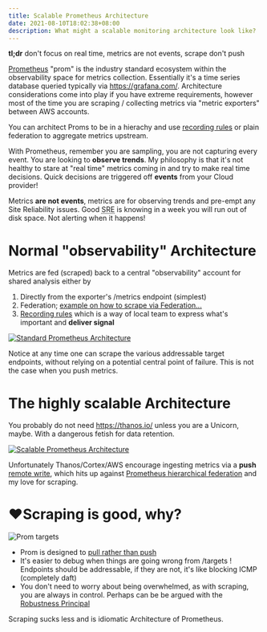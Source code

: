 ```yaml
---
title: Scalable Prometheus Architecture
date: 2021-08-10T18:02:38+08:00
description: What might a scalable monitoring architecture look like?
---
```


**tl;dr** don't focus on real time, metrics are not events, scrape don't push

[Prometheus](https://prometheus.io/) "prom" is the industry standard ecosystem
within the observability space for metrics collection. Essentially it's a time
series database queried typically via <https://grafana.com/>. Architecture
considerations come into play if you have extreme requirements, however most of
the time you are scraping / collecting metrics via "metric exporters" between
AWS accounts.

You can architect Proms to be in a hierachy and use [recording
rules](https://prometheus.io/docs/prometheus/latest/configuration/recording_rules/)
or plain federation to aggregate metrics upstream.

With Prometheus, remember you are sampling, you are not capturing every event.
You are looking to **observe trends**. My philosophy is that it's not healthy
to stare at "real time" metrics coming in and try to make real time decisions.
Quick decisions are triggered off **events** from your Cloud provider!

Metrics **are not events**, metrics are for observing trends and pre-empt any
Site Reliability issues. Good <abbr title="Site Reliablity
Engieering">SRE</abbr> is knowing in a week you will run out of disk space.
Not alerting when it happens!

# Normal "observability" Architecture

Metrics are fed (scraped) back to a central "observability" account for shared
analysis either by

1. Directly from the exporter's /metrics endpoint (simplest)
2. Federation; [example on how to scrape via Federation...](https://github.com/kaihendry/debugprom#how-to-federate-particular-metrics)
3. [Recording rules](https://prometheus.io/docs/prometheus/latest/configuration/recording_rules/) which is a way of local team to express what's important and **deliver signal**

<a href="https://excalidraw.com/#json=5529885153951744,mY5yU9vQRE0JFXzcJayJLQ">
<img alt="Standard Prometheus Architecture" src="https://s.natalian.org/2021-08-12/scraping-arch.svg">
</a>

Notice at any time one can scrape the various addressable target endpoints,
without relying on a potential central point of failure. This is not the case when you push metrics.

# The highly scalable Architecture

You probably do not need https://thanos.io/ unless you are a Unicorn, maybe.
With a dangerous fetish for data retention.

<a href="https://excalidraw.com/#json=5031494363906048,xfbeeWO2VqTl1LuTnnMXdQ">
<img alt="Scalable Prometheus Architecture" src="https://s.natalian.org/2021-08-11/extreme.svg">
</a>

Unfortunately Thanos/Cortex/AWS encourage ingesting metrics via a **push** [remote
write](https://docs.aws.amazon.com/prometheus/latest/userguide/AMP-onboard-ingest-metrics.html),
which hits up against [Prometheus hierarchical
federation](https://prometheus.io/docs/prometheus/latest/federation/#hierarchical-federation) and my love for scraping.

# ❤️Scraping is good, why?

<img src="https://s.natalian.org/2021-08-12/prom-scrape.png" alt="Prom targets">

* Prom is designed to [pull rather than push](https://prometheus.io/docs/introduction/faq/#why-do-you-pull-rather-than-push)
* It's easier to debug when things are going wrong from /targets ! Endpoints should be addressable, if they are not, it's like blocking ICMP (completely daft)
* You don't need to worry about being overwhelmed, as with scraping, you are always in control. Perhaps can be be argued with the [Robustness Principal](https://en.wikipedia.org/wiki/Robustness_principle)

Scraping sucks less and is idiomatic Architecture of Prometheus.
